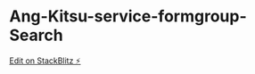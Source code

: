 # Ang-Kitsu-service-formgroup-Search

[Edit on StackBlitz ⚡️](https://stackblitz.com/edit/angular-ivy-l5ezsp)